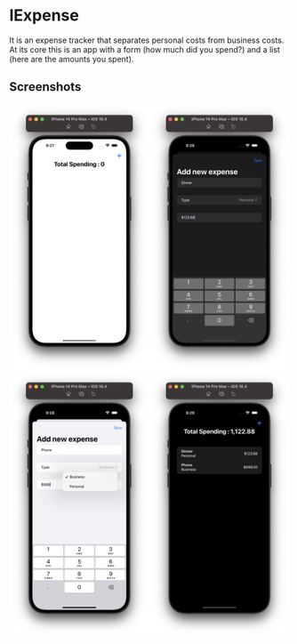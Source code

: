 
# IExpense

 It is an expense tracker that separates personal costs from business costs. At its core this is an app with a form (how much did you spend?) and a list (here are the amounts you spent).


## Screenshots

<img src="Screenshots/ss1.png" width="50%" height="10%"><img src="Screenshots/ss2.png" width="50%" height="10%"><img src="Screenshots/ss3.png" width="50%" height="10%"><img src="Screenshots/ss4.png" width="50%" height="10%">


